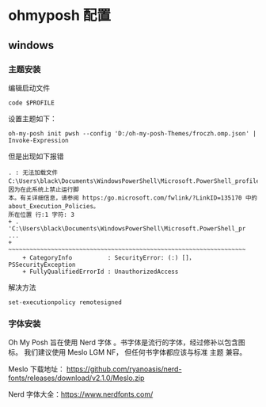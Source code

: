 # ohmyposh 配置

## windows

### 主题安装
编辑启动文件

```shell
code $PROFILE
```

设置主题如下：
```shell
oh-my-posh init pwsh --config 'D:/oh-my-posh-Themes/froczh.omp.json' | Invoke-Expression
```
但是出现如下报错

```shell
. : 无法加载文件 C:\Users\black\Documents\WindowsPowerShell\Microsoft.PowerShell_profile.ps1，因为在此系统上禁止运行脚
本。有关详细信息，请参阅 https:/go.microsoft.com/fwlink/?LinkID=135170 中的 about_Execution_Policies。
所在位置 行:1 字符: 3
+ . 'C:\Users\black\Documents\WindowsPowerShell\Microsoft.PowerShell_pr ...
+   ~~~~~~~~~~~~~~~~~~~~~~~~~~~~~~~~~~~~~~~~~~~~~~~~~~~~~~~~~~~~~~~~~~~
    + CategoryInfo          : SecurityError: (:) []，PSSecurityException
    + FullyQualifiedErrorId : UnauthorizedAccess
```

解决方法

```shell
set-executionpolicy remotesigned
```

### 字体安装

Oh My Posh 旨在使用 Nerd 字体 。书字体是流行的字体，经过修补以包含图标。 我们建议使用 Meslo LGM NF， 但任何书字体都应该与标准 主题 兼容。 

Meslo 下载地址： https://github.com/ryanoasis/nerd-fonts/releases/download/v2.1.0/Meslo.zip

Nerd 字体大全：https://www.nerdfonts.com/